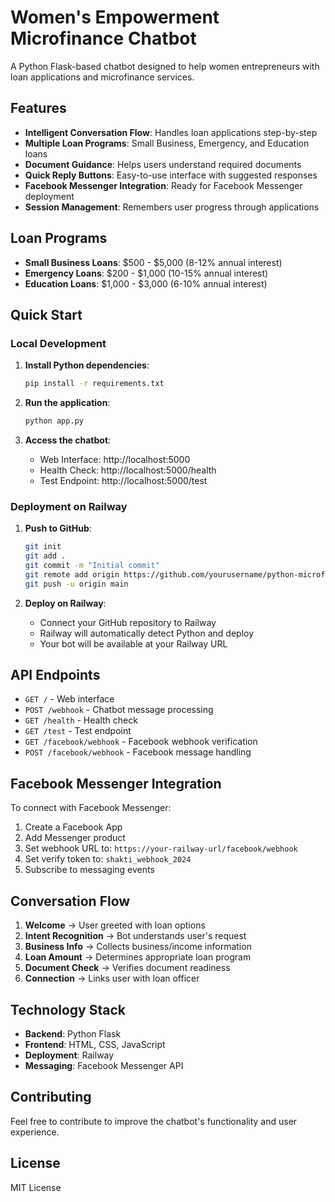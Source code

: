 # Women's Empowerment Microfinance Chatbot

A Python Flask-based chatbot designed to help women entrepreneurs with loan applications and microfinance services.

## Features

- **Intelligent Conversation Flow**: Handles loan applications step-by-step
- **Multiple Loan Programs**: Small Business, Emergency, and Education loans
- **Document Guidance**: Helps users understand required documents
- **Quick Reply Buttons**: Easy-to-use interface with suggested responses
- **Facebook Messenger Integration**: Ready for Facebook Messenger deployment
- **Session Management**: Remembers user progress through applications

## Loan Programs

- **Small Business Loans**: $500 - $5,000 (8-12% annual interest)
- **Emergency Loans**: $200 - $1,000 (10-15% annual interest)
- **Education Loans**: $1,000 - $3,000 (6-10% annual interest)

## Quick Start

### Local Development

1. **Install Python dependencies**:
   ```bash
   pip install -r requirements.txt
   ```

2. **Run the application**:
   ```bash
   python app.py
   ```

3. **Access the chatbot**:
   - Web Interface: http://localhost:5000
   - Health Check: http://localhost:5000/health
   - Test Endpoint: http://localhost:5000/test

### Deployment on Railway

1. **Push to GitHub**:
   ```bash
   git init
   git add .
   git commit -m "Initial commit"
   git remote add origin https://github.com/yourusername/python-microfinance-bot.git
   git push -u origin main
   ```

2. **Deploy on Railway**:
   - Connect your GitHub repository to Railway
   - Railway will automatically detect Python and deploy
   - Your bot will be available at your Railway URL

## API Endpoints

- `GET /` - Web interface
- `POST /webhook` - Chatbot message processing
- `GET /health` - Health check
- `GET /test` - Test endpoint
- `GET /facebook/webhook` - Facebook webhook verification
- `POST /facebook/webhook` - Facebook message handling

## Facebook Messenger Integration

To connect with Facebook Messenger:

1. Create a Facebook App
2. Add Messenger product
3. Set webhook URL to: `https://your-railway-url/facebook/webhook`
4. Set verify token to: `shakti_webhook_2024`
5. Subscribe to messaging events

## Conversation Flow

1. **Welcome** → User greeted with loan options
2. **Intent Recognition** → Bot understands user's request
3. **Business Info** → Collects business/income information
4. **Loan Amount** → Determines appropriate loan program
5. **Document Check** → Verifies document readiness
6. **Connection** → Links user with loan officer

## Technology Stack

- **Backend**: Python Flask
- **Frontend**: HTML, CSS, JavaScript
- **Deployment**: Railway
- **Messaging**: Facebook Messenger API

## Contributing

Feel free to contribute to improve the chatbot's functionality and user experience.

## License

MIT License 